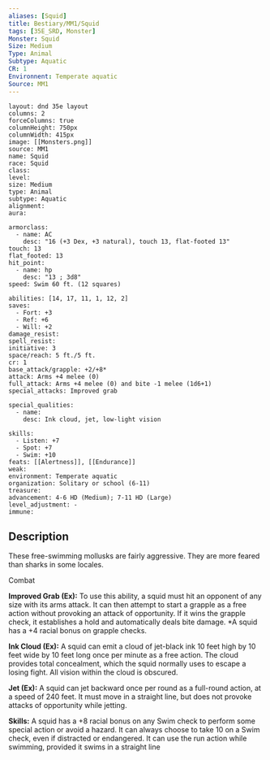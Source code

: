 ```yaml
---
aliases: [Squid]
title: Bestiary/MM1/Squid
tags: [35E_SRD, Monster]
Monster: Squid
Size: Medium
Type: Animal
Subtype: Aquatic
CR: 1
Environnent: Temperate aquatic
Source: MM1
---
```


```statblock
layout: dnd 35e layout
columns: 2
forceColumns: true
columnHeight: 750px
columnWidth: 415px
image: [[Monsters.png]]
source: MM1
name: Squid
race: Squid
class: 
level: 
size: Medium
type: Animal
subtype: Aquatic
alignment: 
aura: 

armorclass:
  - name: AC
    desc: "16 (+3 Dex, +3 natural), touch 13, flat-footed 13"
touch: 13
flat_footed: 13
hit_point:
  - name: hp
    desc: "13 ; 3d8"
speed: Swim 60 ft. (12 squares)

abilities: [14, 17, 11, 1, 12, 2]
saves:
  - Fort: +3
  - Ref: +6
  - Will: +2
damage_resist: 
spell_resist: 
initiative: 3
space/reach: 5 ft./5 ft.
cr: 1
base_attack/grapple: +2/+8*
attack: Arms +4 melee (0)
full_attack: Arms +4 melee (0) and bite -1 melee (1d6+1)
special_attacks: Improved grab

special_qualities:
  - name: 
    desc: Ink cloud, jet, low-light vision

skills:
  - Listen: +7
  - Spot: +7
  - Swim: +10
feats: [[Alertness]], [[Endurance]]
weak: 
environment: Temperate aquatic
organization: Solitary or school (6-11)
treasure: 
advancement: 4-6 HD (Medium); 7-11 HD (Large)
level_adjustment: -
immune: 
```

## Description

<p>These free-swimming mollusks are fairly aggressive. They are more feared than sharks in some locales.</p>
<p>Combat</p>
<p>
            <b>Improved Grab (Ex):</b> To use this ability, a squid must hit an opponent of any size with its arms attack. It can then attempt to start a grapple as a free action without provoking an attack of opportunity. If it wins the grapple check, it establishes a hold and automatically deals bite damage. *A squid has a +4 racial bonus on grapple checks.</p>
<p>
            <b>Ink Cloud (Ex):</b> A squid can emit a cloud of jet-black ink 10 feet high by 10 feet wide by 10 feet long once per minute as a free action. The cloud provides total concealment, which the squid normally uses to escape a losing fight. All vision within the cloud is obscured.</p>
<p>
            <b>Jet (Ex):</b> A squid can jet backward once per round as a full-round action, at a speed of 240 feet. It must move in a straight line, but does not provoke attacks of opportunity while jetting.</p>
<p>
            <b>Skills:</b> A squid has a +8 racial bonus on any Swim check to perform some special action or avoid a hazard. It can always choose to take 10 on a Swim check, even if distracted or endangered. It can use the run action while swimming, provided it swims in a straight line</p>